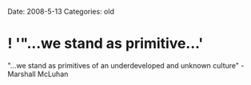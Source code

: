 Date: 2008-5-13
Categories: old

# ! '"...we stand as primitive...'

&quot;...we stand as primitives of an underdeveloped and unknown culture&quot; -Marshall McLuhan
